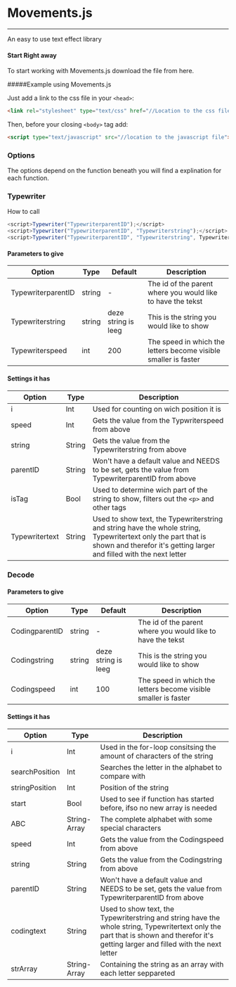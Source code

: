 # Movements.js
-------

[1]: <https://github.com/JoJo-Bear/Movements.js/>

An easy to use text effect library


#### Start Right away

To start working with Movements.js download the file from here.


#####Example using Movements.js

Just add a link to the css file in your `<head>`:
```html
<link rel="stylesheet" type="text/css" href="//Location to the css file/>

```

Then, before your closing ```<body>``` tag add:

```html
<script type="text/javascript" src="//location to the javascript file"></script>
```

### Options
The options depend on the function beneath you will find a explination for each function.

### Typewriter
How to call
```Javascript 
<script>Typewriter("TypewriterparentID");</script>
<script>Typewriter("TypewriterparentID", "Typewriterstring");</script>
<script>Typewriter("TypewriterparentID", "Typewriterstring", Typewriterspeed);</script>
```

#### Parameters to give

Option | Type | Default | Description
---- | ---- | ------- | -----------
TypewriterparentID | string | - | The id of the parent where you would like to have the tekst
Typewriterstring | string | deze string is leeg | This is the string you would like to show
Typewriterspeed | int | 200 | The speed in which the letters become visible smaller is faster

#### Settings it has

Option | Type | Description
---- | ---- | -----------
 i  | Int | Used for counting on wich position it is
speed | Int | Gets the value from the Typwriterspeed from above
string | String | Gets the value from the Typewriterstring from above
parentID | String | Won't have a default value and NEEDS to be set, gets the value from TypewriterparentID from above
isTag | Bool | Used to determine wich part of the string to show, filters out the ``` <p> ``` and other tags
Typewritertext | String | Used to show text, the Typewriterstring and string have the whole string, Typewritertext only the part that is shown and therefor it's getting larger and filled with the next letter

### Decode

#### Parameters to give

Option | Type | Default | Description
---- | ---- | ------- | -----------
CodingparentID | string | - | The id of the parent where you would like to have the tekst
Codingstring | string | deze string is leeg | This is the string you would like to show
Codingspeed | int | 100 | The speed in which the letters become visible smaller is faster

#### Settings it has

Option | Type | Description
---- | ---- | -----------
 i  | Int | Used in the for-loop consitsing the amount of characters of the string
 searchPosition | Int | Searches the letter in the alphabet to compare with
 stringPosition | Int | Position of the string
 start | Bool | Used to see if function has started before, ifso no new array is needed
 ABC | String-Array | The complete alphabet with some special characters
 speed | Int | Gets the value from the Codingspeed from above
 string | String | Gets the value from the Codingstring from above
 parentID | String | Won't have a default value and NEEDS to be set, gets the value from TypewriterparentID from above
 codingtext | String | Used to show text, the Typewriterstring and string have the whole string, Typewritertext only the part that is shown and therefor it's getting larger and filled with the next letter
	strArray | String-Array | Containing the string as an array with each letter seppareted 
